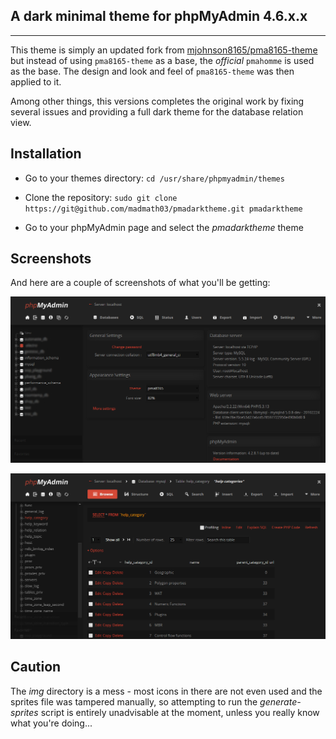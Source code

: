 ## A dark minimal theme for phpMyAdmin 4.6.x.x

---
This theme is simply an updated fork from [mjohnson8165/pma8165-theme](https://github.com/mjohnson8165/pma8165-theme) but instead of using `pma8165-theme` as a base, the _official_ `pmahomme` is used as the base. The design and look and feel of `pma8165-theme` was then applied to it.

Among other things, this versions completes the original work by fixing several issues and providing a full dark theme for the database relation view.

## Installation

* Go to your themes directory:
`cd /usr/share/phpmyadmin/themes`

* Clone the repository: `sudo git clone https://git@github.com/madmath03/pmadarktheme.git pmadarktheme`

* Go to your phpMyAdmin page and select the *pmadarktheme* theme

## Screenshots

And here are a couple of screenshots of what you'll be getting:

![alt text](https://github.com/madmath03/pmadarktheme/blob/master/screenshot-1.png "PMA Dark Theme - Screenshot #1")

![alt text](https://github.com/madmath03/pmadarktheme/blob/master/screenshot-2.png "PMA Dark - Screenshot #2")

## Caution

The *img* directory is a mess - most icons in there are not even used and the sprites file was tampered manually, so attempting to run the *generate-sprites* script is entirely unadvisable at the moment, unless you really know what you're doing...

